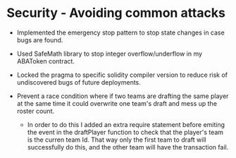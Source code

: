 # Security - Avoiding common attacks

- Implemented the emergency stop pattern to stop state changes in case bugs are found.

- Used SafeMath library to stop integer overflow/underflow in my ABAToken contract.

- Locked the pragma to specific solidity compiler version to reduce risk of undiscovered bugs of future deployments.

- Prevent a race condition where if two teams are drafting the same player at the same time it could overwrite one team's draft and mess up the roster count.
    - In order to do this I added an extra require statement before emiting the event in the draftPlayer function to check that the player's team is the curren team Id. That way only the first team to draft will successfully do this, and the other team will have the transaction fail.
